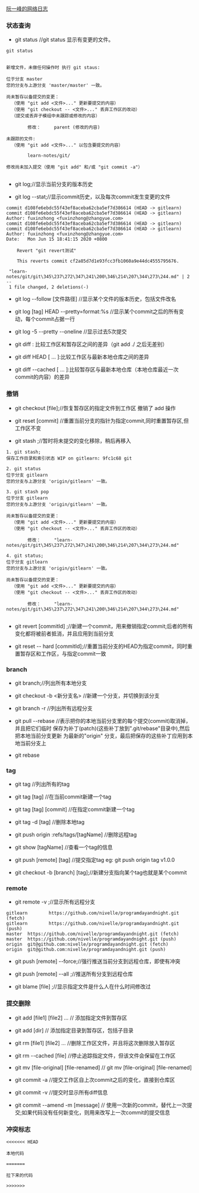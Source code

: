 [阮一峰的网络日志 ](http://www.ruanyifeng.com/blog/2015/12/git-cheat-sheet.html)

### 状态查询

- git status //git status 显示有变更的文件。

```
git status


新增文件，未做任何操作时 执行 git staus:

位于分支 master
您的分支与上游分支 'master/master' 一致。

尚未暂存以备提交的变更：
  （使用 "git add <文件>..." 更新要提交的内容）
  （使用 "git checkout -- <文件>..." 丢弃工作区的改动）
  （提交或丢弃子模组中未跟踪或修改的内容）

        修改：     parent (修改的内容)

未跟踪的文件:
  （使用 "git add <文件>..." 以包含要提交的内容）

        learn-notes/git/

修改尚未加入提交（使用 "git add" 和/或 "git commit -a"）


```

- git log;//显示当前分支的版本历史

- git log --stat;//显示commit历史，以及每次commit发生变更的文件

```
commit d108fe6ebdc55f43ef8aceba62cba5ef7d386614 (HEAD -> gitlearn)
commit d108fe6ebdc55f43ef8aceba62cba5ef7d386614 (HEAD -> gitlearn)
Author: fuxinzhong <fuxinzhong@zhangyue.com>
commit d108fe6ebdc55f43ef8aceba62cba5ef7d386614 (HEAD -> gitlearn)
commit d108fe6ebdc55f43ef8aceba62cba5ef7d386614 (HEAD -> gitlearn)
Author: fuxinzhong <fuxinzhong@zhangyue.com>
Date:   Mon Jun 15 18:41:15 2020 +0800

    Revert "git revert测试"
    
    This reverts commit cf2a85d7d1e93fcc3fb1060a9e44dc4555795676.

 "learn-notes/git/git\345\237\272\347\241\200\346\214\207\344\273\244.md" | 2 --
 1 file changed, 2 deletions(-)

```

- git log --follow [文件路径] //显示某个文件的版本历史，包括文件改名

- git log [tag] HEAD --pretty=format:%s //显示某个commit之后的所有变动，每个commit占据一行

- git log -5 --pretty --oneline //显示过去5次提交

- git diff :  比较工作区和暂存区之间的差异（git add ./ 之后无差别）

- git diff HEAD [ <path> … ]:比较工作区与最新本地仓库之间的差异

- git diff --cached [ <path>… ]:比较暂存区与最新本地仓库（本地仓库最近一次commit的内容）的差异

### 撤销

- git checkout [file];//恢复暂存区的指定文件到工作区 撤销了 add 操作

- git reset [commit] //重置当前分支的指针为指定commit,同时重置暂存区,但工作区不变

- git stash ;//暂时将未提交的变化移除，稍后再移入

```
1. git stash;
保存工作目录和索引状态 WIP on gitlearn: 9fc1c68 git

2. git status
位于分支 gitlearn
您的分支与上游分支 'origin/gitlearn' 一致。

3. git stash pop
位于分支 gitlearn
您的分支与上游分支 'origin/gitlearn' 一致。

尚未暂存以备提交的变更：
  （使用 "git add <文件>..." 更新要提交的内容）
  （使用 "git checkout -- <文件>..." 丢弃工作区的改动）

        修改：     "learn-notes/git/git\345\237\272\347\241\200\346\214\207\344\273\244.md"

4. git status;
位于分支 gitlearn
您的分支与上游分支 'origin/gitlearn' 一致。

尚未暂存以备提交的变更：
  （使用 "git add <文件>..." 更新要提交的内容）
  （使用 "git checkout -- <文件>..." 丢弃工作区的改动）

        修改：     "learn-notes/git/git\345\237\272\347\241\200\346\214\207\344\273\244.md"


```

- git revert [commitId] ;//新建一个commit，用来撤销指定commit;后者的所有变化都将被前者抵消，并且应用到当前分支

- git reset -- hard [commitId];//重置当前分支的HEAD为指定commit，同时重置暂存区和工作区，与指定commit一致

### branch

- git branch;//列出所有本地分支

- git checkout -b <新分支名> //新建一个分支，并切换到该分支

- git branch -r //列出所有远程分支

- git pull --rebase //表示把你的本地当前分支里的每个提交(commit)取消掉，并且把它们临时 保存为补丁(patch)(这些补丁放到".git/rebase"目录中),然后把本地当前分支更新 为最新的"origin"
  分支，最后把保存的这些补丁应用到本地当前分支上

- git rebase

### tag

- git tag //列出所有的tag

- git tag [tag] //在当前commit新建一个tag

- git tag [tag] [commit] //在指定commit新建一个tag

- git tag -d [tag] //删除本地tag

- git push origin :refs/tags/[tagName] //删除远程tag

- git show [tagName] //查看一个tag的信息

- git push [remote] [tag] //提交指定tag eg: git push origin tag v1.0.0

- git checkout -b [branch] [tag];//新建分支指向某个tag也就是某个commit

### remote

- git remote -v ;//显示所有远程分支

```
gitlearn        https://github.com/nivelle/programdayandnight.git (fetch)
gitlearn        https://github.com/nivelle/programdayandnight.git (push)
master  https://github.com/nivelle/programdayandnight.git (fetch)
master  https://github.com/nivelle/programdayandnight.git (push)
origin  git@github.com:nivelle/programdayandnight.git (fetch)
origin  git@github.com:nivelle/programdayandnight.git (push)

```

- git push [remote] --force;//强行推送当前分支到远程仓库，即使有冲突

- git push [remote] --all ;//推送所有分支到远程仓库

- git blame [file] ;//显示指定文件是什么人在什么时间修改过

### 提交删除

- git add [file1] [file2] ... // 添加指定文件到暂存区

- git add [dir] // 添加指定目录到暂存区，包括子目录

- git rm [file1] [file2] ... //删除工作区文件，并且将这次删除放入暂存区

- git rm --cached [file] //停止追踪指定文件，但该文件会保留在工作区

- git mv [file-original] [file-renamed] // git mv [file-original] [file-renamed]

- git commit -a //提交工作区自上次commit之后的变化，直接到仓库区

- git commit -v //提交时显示所有diff信息

- git commit --amend -m [message] // 使用一次新的commit，替代上一次提交;如果代码没有任何新变化，则用来改写上一次commit的提交信息

### 冲突标志

```
<<<<<<< HEAD

本地代码

=======

拉下来的代码

>>>>>>>

```